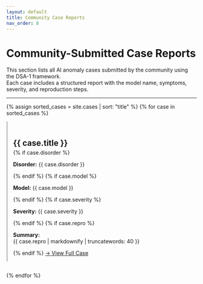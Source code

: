 ```yaml
---
layout: default
title: Community Case Reports
nav_order: 8
---
```


# Community-Submitted Case Reports

This section lists all AI anomaly cases submitted by the community using the DSA-1 framework.  
Each case includes a structured report with the model name, symptoms, severity, and reproduction steps.

---

{% assign sorted_cases = site.cases | sort: "title" %}
{% for case in sorted_cases %}
  <article style="margin-bottom: 2em; padding: 1em; border-left: 4px solid #ccc;">
    <h2 style="margin-bottom: 0.2em;">{{ case.title }}</h2>
    {% if case.disorder %}
      <p><strong>Disorder:</strong> {{ case.disorder }}</p>
    {% endif %}
    {% if case.model %}
      <p><strong>Model:</strong> {{ case.model }}</p>
    {% endif %}
    {% if case.severity %}
      <p><strong>Severity:</strong> {{ case.severity }}</p>
    {% endif %}
    {% if case.repro %}
      <p><strong>Summary:</strong><br>{{ case.repro | markdownify | truncatewords: 40 }}</p>
    {% endif %}
    <a href="{{ case.url }}">→ View Full Case</a>
  </article>
{% endfor %}

